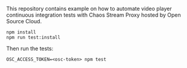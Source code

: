 This repository contains example on how to automate video player continuous integration tests with Chaos Stream Proxy hosted by Open Source Cloud.

```
npm install
npm run test:install
```

Then run the tests:

```
OSC_ACCESS_TOKEN=<osc-token> npm test
```